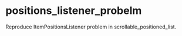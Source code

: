 # positions_listener_probelm
Reproduce ItemPositionsListener problem in scrollable_positioned_list.
